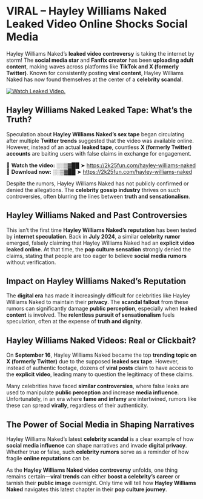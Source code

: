 # VIRAL – Hayley Williams Naked Leaked Video Online Shocks Social Media 

Hayley Williams Naked’s **leaked video controversy** is taking the internet by storm! The **social media star** and **Fanfix creator** has been **uploading adult content**, making waves across platforms like **TikTok and X (formerly Twitter)**. Known for consistently posting **viral content**, Hayley Williams Naked has now found themselves at the center of a **celebrity scandal**.  

[![Watch Leaked Video.](https://miro.medium.com/v2/resize:fit:828/format:webp/1*cilzJN44JGOrTw9NJCrNHA.gif "Watch Leaked Video")](https://2k25fun.com/hayley-williams-naked)

## **Hayley Williams Naked Leaked Tape: What’s the Truth?**  
Speculation about **Hayley Williams Naked’s sex tape** began circulating after multiple **Twitter trends** suggested that the video was available online. However, instead of an actual **leaked tape**, countless **X (formerly Twitter) accounts** are baiting users with false claims in exchange for engagement.  

🔹 **Watch the video:** ░░▒▓██ ➤ https://2k25fun.com/hayley-williams-naked  
🔹 **Download now:** ░░▒▓██ ➤ https://2k25fun.com/hayley-williams-naked  

Despite the rumors, Hayley Williams Naked has not publicly confirmed or denied the allegations. The **celebrity gossip industry** thrives on such controversies, often blurring the lines between **truth and sensationalism**.  

## **Hayley Williams Naked and Past Controversies**  
This isn’t the first time **Hayley Williams Naked’s reputation** has been tested by **internet speculation**. Back in **July 2024**, a similar **celebrity rumor** emerged, falsely claiming that Hayley Williams Naked had an **explicit video leaked online**. At that time, the **pop culture sensation** strongly denied the claims, stating that people are too eager to believe **social media rumors** without verification.  

## **Impact on Hayley Williams Naked’s Reputation**  
The **digital era** has made it increasingly difficult for celebrities like Hayley Williams Naked to maintain their **privacy**. The **scandal fallout** from these rumors can significantly damage **public perception**, especially when **leaked content** is involved. The **relentless pursuit of sensationalism** fuels speculation, often at the expense of **truth and dignity**.  

## **Hayley Williams Naked Videos: Real or Clickbait?**  
On **September 16**, Hayley Williams Naked became the top **trending topic on X (formerly Twitter)** due to the supposed **leaked sex tape**. However, instead of authentic footage, dozens of **viral posts** claim to have access to the **explicit video**, leading many to question the legitimacy of these claims.  

Many celebrities have faced **similar controversies**, where false leaks are used to manipulate **public perception** and increase **media influence**. Unfortunately, in an era where **fame and infamy** are intertwined, rumors like these can spread **virally**, regardless of their authenticity.  

## **The Power of Social Media in Shaping Narratives**  
Hayley Williams Naked’s latest **celebrity scandal** is a clear example of how **social media influence** can shape narratives and invade **digital privacy**. Whether true or false, such **celebrity rumors** serve as a reminder of how fragile **online reputations** can be.  

As the **Hayley Williams Naked video controversy** unfolds, one thing remains certain—**viral trends** can either **boost a celebrity’s career** or tarnish their **public image** overnight. Only time will tell how **Hayley Williams Naked** navigates this latest chapter in their **pop culture journey**. 